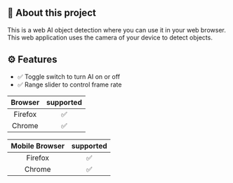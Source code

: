 ## 👋 About this project
This is a web AI object detection where you can use it in your web browser. This web application uses the camera of your device to detect objects.

## ⚙️ Features

- ✅ Toggle switch to turn AI on or off
- ✅ Range slider to control frame rate
 

|      Browser      | supported |
|:-----------------:|:---------:|
|      Firefox      |     ✅     |
|      Chrome       |     ✅     |


| Mobile Browser | supported |
|:--------------:|:---------:|
|     Firefox    |     ✅     |
|     Chrome     |     ✅     |

